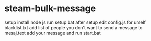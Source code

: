 # steam-bulk-message
setup install node js run setup.bat after setup edit config.js for urself blacklist.txt add list of people you don't want to send a message to mesaj.text add your message and run start.bat

